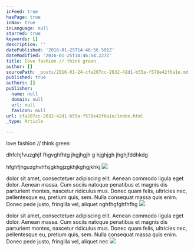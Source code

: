 ```yaml
---
inFeed: true
hasPage: true
inNav: true
inLanguage: null
starred: true
keywords: []
description: ''
datePublished: '2016-01-25T14:46:56.591Z'
dateModified: '2016-01-25T14:46:54.227Z'
title: love fashion // think green
author: []
sourcePath: _posts/2016-01-24-cfa207cc-2632-42d1-b55a-f578e42f6a1e.md
published: true
authors: []
publisher:
  name: null
  domain: null
  url: null
  favicon: null
url: cfa207cc-2632-42d1-b55a-f578e42f6a1e/index.html
_type: Article

---
```

love fashion // think green

dhfchjfvuzghjf fhgvghfhtg jhgjhgjh g hjghjgh jhghjfddhkdg

hfghfjhguzghvhfxjgkhgjzgkhjkghgjkhkj
![](https://s3-us-west-2.amazonaws.com/the-grid-img/p/3defb5a817bed792b47e06104861ba98be71fc6d.jpg)

dolor sit amet, consectetuer adipiscing elit. Aenean commodo ligula eget
dolor. Aenean massa. Cum sociis natoque penatibus et magnis dis 
parturient montes, nascetur ridiculus mus. Donec quam felis, ultricies 
nec, pellentesque eu, pretium quis, sem. Nulla consequat massa quis 
enim. Donec pede justo, fringilla vel, aliquet nghfhgfghfhfhg
![](https://s3-us-west-2.amazonaws.com/the-grid-img/p/ee306a1a53351074afcd61c60c7e482b3f09620f.jpg)

dolor sit amet, consectetuer adipiscing elit. Aenean commodo ligula eget
dolor. Aenean massa. Cum sociis natoque penatibus et magnis dis 
parturient montes, nascetur ridiculus mus. Donec quam felis, ultricies 
nec, pellentesque eu, pretium quis, sem. Nulla consequat massa quis 
enim. Donec pede justo, fringilla vel, aliquet nec
![](https://s3-us-west-2.amazonaws.com/the-grid-img/p/7ff0ab6d446c161a74e1f2834154593c4a9daa62.jpg)